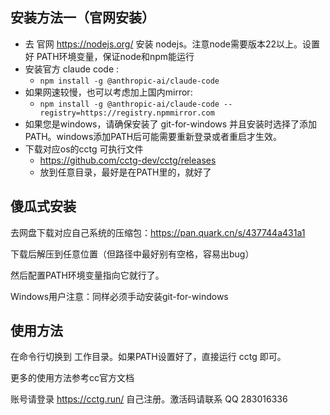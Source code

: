 ## 安装方法一（官网安装）

- 去 官网  https://nodejs.org/ 安装 nodejs。注意node需要版本22以上。设置好 PATH环境变量，保证node和npm能运行
- 安装官方 claude code :
  -  `npm install -g @anthropic-ai/claude-code`
- 如果网速较慢，也可以考虑加上国内mirror: 
  - `npm install -g @anthropic-ai/claude-code --registry=https://registry.npmmirror.com`
- 如果您是windows，请确保安装了 git-for-windows 并且安装时选择了添加PATH。windows添加PATH后可能需要重新登录或者重启才生效。
- 下载对应os的cctg 可执行文件
  - https://github.com/cctg-dev/cctg/releases
  - 放到任意目录，最好是在PATH里的，就好了



## 傻瓜式安装

去网盘下载对应自己系统的压缩包：https://pan.quark.cn/s/437744a431a1

下载后解压到任意位置（但路径中最好别有空格，容易出bug）

然后配置PATH环境变量指向它就行了。

Windows用户注意：同样必须手动安装git-for-windows

## 使用方法

在命令行切换到 工作目录。如果PATH设置好了，直接运行 cctg 即可。

更多的使用方法参考cc官方文档

账号请登录 https://cctg.run/ 自己注册。激活码请联系 QQ 283016336


